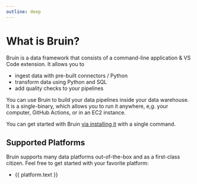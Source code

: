 ```yaml
---
outline: deep
---
```


# What is Bruin?

Bruin is a data framework that consists of a command-line application & VS Code extension. It allows you to
- ingest data with pre-built connectors / Python
- transform data using Python and SQL
- add quality checks to your pipelines

You can use Bruin to build your data pipelines inside your data warehouse. It is a single-binary, which allows you to run it anywhere, e,g. your computer, GitHub Actions, or in an EC2 instance.

You can get started with Bruin [via installing it](getting-started/introduction/installation.md) with a single command.

<script setup>
import { withBase } from 'vitepress'
import { useSidebar } from 'vitepress/theme'

const { sidebarGroups } = useSidebar()

const platformsGroup = sidebarGroups.value.find(group => group.text === 'Data Platforms')
</script>

<div v-if="platformsGroup && platformsGroup.items.length > 0">
<h2>Supported Platforms</h2>

Bruin supports many data platforms out-of-the-box and as a first-class citizen. Feel free to get started with your favorite platform:

<ul>
<li v-for="platform in platformsGroup.items" :key="platform">
    <a :href="withBase(platform.link)">{{ platform.text }}</a>
</li>
</ul>
</div>
